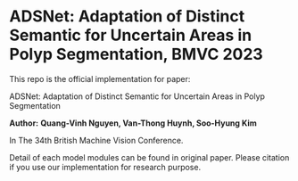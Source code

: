 # ADSNet: Adaptation of Distinct Semantic for Uncertain Areas in Polyp Segmentation, BMVC 2023 

This repo is the official implementation for paper:

ADSNet:  Adaptation of Distinct Semantic for Uncertain Areas in Polyp Segmentation

<b>Author:</b> <b>Quang-Vinh Nguyen, Van-Thong Huynh, Soo-Hyung Kim</b>

In The 34th British Machine Vision Conference.

Detail of each model modules can be found in original paper. Please citation if you use our implementation for research purpose.
